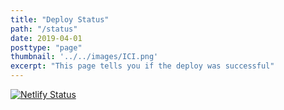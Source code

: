 ```yaml
---
title: "Deploy Status"
path: "/status"
date: 2019-04-01
posttype: "page"
thumbnail: '../../images/ICI.png'
excerpt: "This page tells you if the deploy was successful"
---
```


[![Netlify Status](https://api.netlify.com/api/v1/badges/1bd67445-6f6a-4397-a5c3-59da915f6739/deploy-status)](https://app.netlify.com/sites/icibeta/deploys)